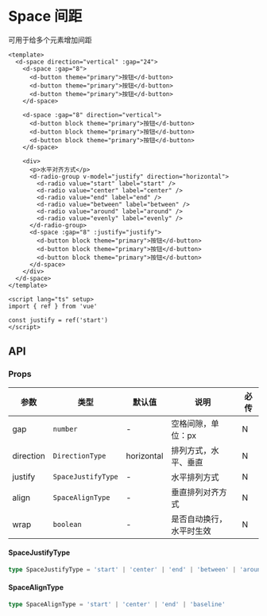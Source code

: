 # Space 间距

可用于给多个元素增加间距

```vue client=Mobile playground=Space height=500
<template>
  <d-space direction="vertical" :gap="24">
    <d-space :gap="8">
      <d-button theme="primary">按钮</d-button>
      <d-button theme="primary">按钮</d-button>
      <d-button theme="primary">按钮</d-button>
    </d-space>

    <d-space :gap="8" direction="vertical">
      <d-button block theme="primary">按钮</d-button>
      <d-button block theme="primary">按钮</d-button>
      <d-button block theme="primary">按钮</d-button>
    </d-space>

    <div>
      <p>水平对齐方式</p>
      <d-radio-group v-model="justify" direction="horizontal">
        <d-radio value="start" label="start" />
        <d-radio value="center" label="center" />
        <d-radio value="end" label="end" />
        <d-radio value="between" label="between" />
        <d-radio value="around" label="around" />
        <d-radio value="evenly" label="evenly" />
      </d-radio-group>
      <d-space :gap="8" :justify="justify">
        <d-button block theme="primary">按钮</d-button>
        <d-button block theme="primary">按钮</d-button>
        <d-button block theme="primary">按钮</d-button>
      </d-space>
    </div>
  </d-space>
</template>

<script lang="ts" setup>
import { ref } from 'vue'

const justify = ref('start')
</script>
```

## API

### Props

| 参数      | 类型               | 默认值     | 说明                     | 必传 |
| --------- | ------------------ | ---------- | ------------------------ | ---- |
| gap       | `number`           | -          | 空格间隙，单位：px       | N    |
| direction | `DirectionType`    | horizontal | 排列方式，水平、垂直     | N    |
| justify   | `SpaceJustifyType` | -          | 水平排列方式             | N    |
| align     | `SpaceAlignType`   | -          | 垂直排列对齐方式         | N    |
| wrap      | `boolean`          | -          | 是否自动换行，水平时生效 | N    |

#### SpaceJustifyType

```typescript
type SpaceJustifyType = 'start' | 'center' | 'end' | 'between' | 'around' | 'evenly'
```

#### SpaceAlignType

```typescript
type SpaceAlignType = 'start' | 'center' | 'end' | 'baseline'
```
